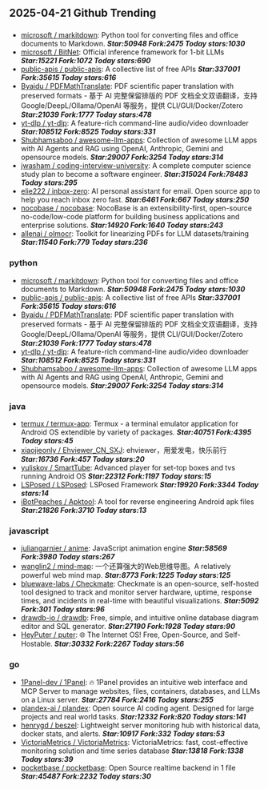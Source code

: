 ## 2025-04-21 Github Trending

### 
* [microsoft / markitdown](https://github.com/microsoft/markitdown): Python tool for converting files and office documents to Markdown. ***Star:50948 Fork:2475 Today stars:1030***
* [microsoft / BitNet](https://github.com/microsoft/BitNet): Official inference framework for 1-bit LLMs ***Star:15221 Fork:1072 Today stars:690***
* [public-apis / public-apis](https://github.com/public-apis/public-apis): A collective list of free APIs ***Star:337001 Fork:35615 Today stars:616***
* [Byaidu / PDFMathTranslate](https://github.com/Byaidu/PDFMathTranslate): PDF scientific paper translation with preserved formats - 基于 AI 完整保留排版的 PDF 文档全文双语翻译，支持 Google/DeepL/Ollama/OpenAI 等服务，提供 CLI/GUI/Docker/Zotero ***Star:21039 Fork:1777 Today stars:478***
* [yt-dlp / yt-dlp](https://github.com/yt-dlp/yt-dlp): A feature-rich command-line audio/video downloader ***Star:108512 Fork:8525 Today stars:331***
* [Shubhamsaboo / awesome-llm-apps](https://github.com/Shubhamsaboo/awesome-llm-apps): Collection of awesome LLM apps with AI Agents and RAG using OpenAI, Anthropic, Gemini and opensource models. ***Star:29007 Fork:3254 Today stars:314***
* [jwasham / coding-interview-university](https://github.com/jwasham/coding-interview-university): A complete computer science study plan to become a software engineer. ***Star:315024 Fork:78483 Today stars:295***
* [elie222 / inbox-zero](https://github.com/elie222/inbox-zero): AI personal assistant for email. Open source app to help you reach inbox zero fast. ***Star:6461 Fork:667 Today stars:250***
* [nocobase / nocobase](https://github.com/nocobase/nocobase): NocoBase is an extensibility-first, open-source no-code/low-code platform for building business applications and enterprise solutions. ***Star:14920 Fork:1640 Today stars:243***
* [allenai / olmocr](https://github.com/allenai/olmocr): Toolkit for linearizing PDFs for LLM datasets/training ***Star:11540 Fork:779 Today stars:236***

### python
* [microsoft / markitdown](https://github.com/microsoft/markitdown): Python tool for converting files and office documents to Markdown. ***Star:50948 Fork:2475 Today stars:1030***
* [public-apis / public-apis](https://github.com/public-apis/public-apis): A collective list of free APIs ***Star:337001 Fork:35615 Today stars:616***
* [Byaidu / PDFMathTranslate](https://github.com/Byaidu/PDFMathTranslate): PDF scientific paper translation with preserved formats - 基于 AI 完整保留排版的 PDF 文档全文双语翻译，支持 Google/DeepL/Ollama/OpenAI 等服务，提供 CLI/GUI/Docker/Zotero ***Star:21039 Fork:1777 Today stars:478***
* [yt-dlp / yt-dlp](https://github.com/yt-dlp/yt-dlp): A feature-rich command-line audio/video downloader ***Star:108512 Fork:8525 Today stars:331***
* [Shubhamsaboo / awesome-llm-apps](https://github.com/Shubhamsaboo/awesome-llm-apps): Collection of awesome LLM apps with AI Agents and RAG using OpenAI, Anthropic, Gemini and opensource models. ***Star:29007 Fork:3254 Today stars:314***

### java
* [termux / termux-app](https://github.com/termux/termux-app): Termux - a terminal emulator application for Android OS extendible by variety of packages. ***Star:40751 Fork:4395 Today stars:45***
* [xiaojieonly / Ehviewer_CN_SXJ](https://github.com/xiaojieonly/Ehviewer_CN_SXJ): ehviewer，用爱发电，快乐前行 ***Star:16736 Fork:457 Today stars:20***
* [yuliskov / SmartTube](https://github.com/yuliskov/SmartTube): Advanced player for set-top boxes and tvs running Android OS ***Star:22312 Fork:1197 Today stars:15***
* [LSPosed / LSPosed](https://github.com/LSPosed/LSPosed): LSPosed Framework ***Star:19920 Fork:3344 Today stars:14***
* [iBotPeaches / Apktool](https://github.com/iBotPeaches/Apktool): A tool for reverse engineering Android apk files ***Star:21826 Fork:3710 Today stars:13***

### javascript
* [juliangarnier / anime](https://github.com/juliangarnier/anime): JavaScript animation engine ***Star:58569 Fork:3980 Today stars:267***
* [wanglin2 / mind-map](https://github.com/wanglin2/mind-map): 一个还算强大的Web思维导图。A relatively powerful web mind map. ***Star:8773 Fork:1225 Today stars:125***
* [bluewave-labs / Checkmate](https://github.com/bluewave-labs/Checkmate): Checkmate is an open-source, self-hosted tool designed to track and monitor server hardware, uptime, response times, and incidents in real-time with beautiful visualizations. ***Star:5092 Fork:301 Today stars:96***
* [drawdb-io / drawdb](https://github.com/drawdb-io/drawdb): Free, simple, and intuitive online database diagram editor and SQL generator. ***Star:27190 Fork:1928 Today stars:90***
* [HeyPuter / puter](https://github.com/HeyPuter/puter): 🌐 The Internet OS! Free, Open-Source, and Self-Hostable. ***Star:30332 Fork:2267 Today stars:56***

### go
* [1Panel-dev / 1Panel](https://github.com/1Panel-dev/1Panel): 🔥 1Panel provides an intuitive web interface and MCP Server to manage websites, files, containers, databases, and LLMs on a Linux server. ***Star:27784 Fork:2416 Today stars:255***
* [plandex-ai / plandex](https://github.com/plandex-ai/plandex): Open source AI coding agent. Designed for large projects and real world tasks. ***Star:12332 Fork:820 Today stars:141***
* [henrygd / beszel](https://github.com/henrygd/beszel): Lightweight server monitoring hub with historical data, docker stats, and alerts. ***Star:10917 Fork:332 Today stars:53***
* [VictoriaMetrics / VictoriaMetrics](https://github.com/VictoriaMetrics/VictoriaMetrics): VictoriaMetrics: fast, cost-effective monitoring solution and time series database ***Star:13818 Fork:1338 Today stars:39***
* [pocketbase / pocketbase](https://github.com/pocketbase/pocketbase): Open Source realtime backend in 1 file ***Star:45487 Fork:2232 Today stars:30***
